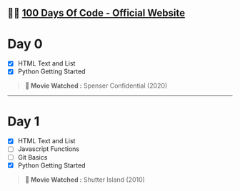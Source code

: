 
👩‍💻 [100 Days Of Code - Official Website](https://www.100daysofcode.com/)
-

# Day 0

 - [X] HTML Text and List
 - [X] Python Getting Started

> **🍿 Movie Watched :** Spenser Confidential (2020)
---

# Day 1

 - [X] HTML Text and List
 - [ ] Javascript Functions
 - [ ] Git Basics
 - [X] Python Getting Started

> **🍿 Movie Watched :** Shutter Island (2010)
